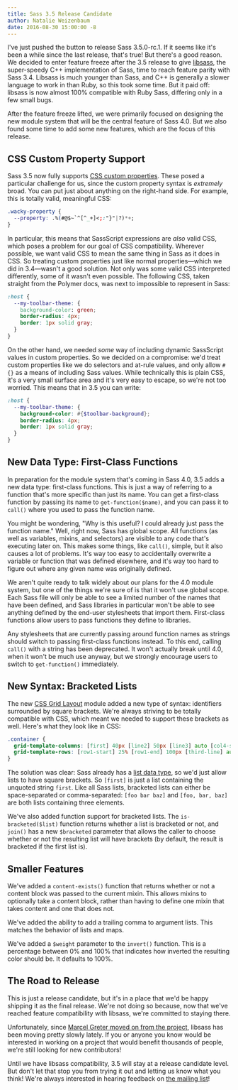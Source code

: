 ```yaml
---
title: Sass 3.5 Release Candidate
author: Natalie Weizenbaum
date: 2016-08-30 15:00:00 -8
---
```


I've just pushed the button to release Sass 3.5.0-rc.1. If it seems like it's
been a while since the last release, that's true! But there's a good reason. We
decided to enter feature freeze after the 3.5 release to give
[libsass](/libsass), the super-speedy C++ implementation of Sass, time to reach
feature parity with Sass 3.4. Libsass is much younger than Sass, and C++ is
generally a slower language to work in than Ruby, so this took some time. But it
paid off: libsass is now almost 100% compatible with Ruby Sass, differing only
in a few small bugs.

After the feature freeze lifted, we were primarily focused on designing the new
module system that will be the central feature of Sass 4.0. But we also found
some time to add some new features, which are the focus of this release.

## CSS Custom Property Support

Sass 3.5 now fully supports [CSS custom
properties](https://developer.mozilla.org/en-US/docs/Web/CSS/Using_CSS_variables).
These posed a particular challenge for us, since the custom property syntax is
_extremely_ broad. You can put just about anything on the right-hand side. For
example, this is totally valid, meaningful CSS:

```css
.wacky-property {
  --property: .%(#@$~`^[^_+]<;:"}"|?)*+;
}
```

In particular, this means that SassScript expressions are _also_ valid CSS,
which poses a problem for our goal of CSS compatibility. Wherever possible, we
want valid CSS to mean the same thing in Sass as it does in CSS. So treating
custom properties just like normal properties—which we did in 3.4—wasn't a good
solution. Not only was some valid CSS interpreted differently, some of it wasn't
even possible. The following CSS, taken straight from the Polymer docs, was next
to impossible to represent in Sass:

```css
:host {
  --my-toolbar-theme: {
    background-color: green;
    border-radius: 4px;
    border: 1px solid gray;
  }
}
```

On the other hand, we needed _some_ way of including dynamic SassScript values
in custom properties. So we decided on a compromise: we'd treat custom
properties like we do selectors and at-rule values, and only allow `#{}` as a
means of including Sass values. While technically this is plain CSS, it's a very
small surface area and it's very easy to escape, so we're not too worried. This
means that in 3.5 you can write:

```scss
:host {
  --my-toolbar-theme: {
    background-color: #{$toolbar-background};
    border-radius: 4px;
    border: 1px solid gray;
  }
}
```

## New Data Type: First-Class Functions

In preparation for the module system that's coming in Sass 4.0, 3.5 adds a new
data type: first-class functions. This is just a way of referring to a function
that's more specific than just its name. You can get a first-class function by
passing its name to `get-function($name)`, and you can pass it to `call()` where
you used to pass the function name.

You might be wondering, "Why is this useful? I could already just pass the
function name." Well, right now, Sass has global scope. All functions (as well
as variables, mixins, and selectors) are visible to any code that's executing
later on. This makes some things, like `call()`, simple, but it also causes a
lot of problems. It's way too easy to accidentally overwrite a variable or
function that was defined elsewhere, and it's way too hard to figure out where
any given name was originally defined.

We aren't quite ready to talk widely about our plans for the 4.0 module system,
but one of the things we're sure of is that it won't use global scope. Each Sass
file will only be able to see a limited number of the names that have been
defined, and Sass libraries in particular won't be able to see anything defined
by the end-user stylesheets that import them. First-class functions allow users
to pass functions they define to libraries.

Any stylesheets that are currently passing around function names as strings
should switch to passing first-class functions instead. To this end, calling
`call()` with a string has been deprecated. It won't actually break until 4.0,
when it won't be much use anyway, but we strongly encourage users to switch to
`get-function()` immediately.

## New Syntax: Bracketed Lists

The new [CSS Grid
Layout](https://css-tricks.com/snippets/css/complete-guide-grid/) module added a
new type of syntax: identifiers surrounded by square brackets. We're always
striving to be totally compatible with CSS, which meant we needed to support
these brackets as well. Here's what they look like in CSS:

```css
.container {
  grid-template-columns: [first] 40px [line2] 50px [line3] auto [col4-start] 50px [five] 40px [end];
  grid-template-rows: [row1-start] 25% [row1-end] 100px [third-line] auto [last-line];
}
```

The solution was clear: Sass already has a [list data
type](/documentation/file.SASS_REFERENCE.html#lists), so we'd just allow lists
to have square brackets. So `[first]` is just a list containing the unquoted
string `first`. Like all Sass lists, bracketed lists can either be
space-separated or comma-separated: `[foo bar baz]` and `[foo, bar, baz]` are
both lists containing three elements.

We've also added function support for bracketed lists. The `is-bracketed($list)`
function returns whether a list is bracketed or not, and `join()` has a new
`$bracketed` parameter that allows the caller to choose whether or not the
resulting list will have brackets (by default, the result is bracketed if the
first list is).

## Smaller Features

We've added a `content-exists()` function that returns whether or not a content
block was passed to the current mixin. This allows mixins to optionally take a
content block, rather than having to define one mixin that takes content and one
that does not.

We've added the ability to add a trailing comma to argument lists. This matches
the behavior of lists and maps.

We've added a `$weight` parameter to the `invert()` function. This is a
percentage between 0% and 100% that indicates how inverted the resulting color
should be. It defaults to 100%.

## The Road to Release

This is just a release candidate, but it's in a place that we'd be happy
shipping it as the final release. We're not doing so because, now that we've
reached feature compatibility with libsass, we're committed to staying there.

Unfortunately, since [Marcel Greter moved on from the
project](/blog/thank-you-marcel), libsass has been moving pretty slowly lately.
If you or anyone you know would be interested in working on a project that would
benefit thousands of people, we're still looking for new contributors!

Until we have libsass compatibility, 3.5 will stay at a release candidate level.
But don't let that stop you from trying it out and letting us know what you
think! We're always interested in hearing feedback on [the mailing
list](https://groups.google.com/forum/#!forum/sass-lang)!
